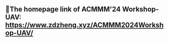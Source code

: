## :link:The homepage link of ACMMM'24 Workshop-UAV: <https://www.zdzheng.xyz/ACMMM2024Workshop-UAV/>
